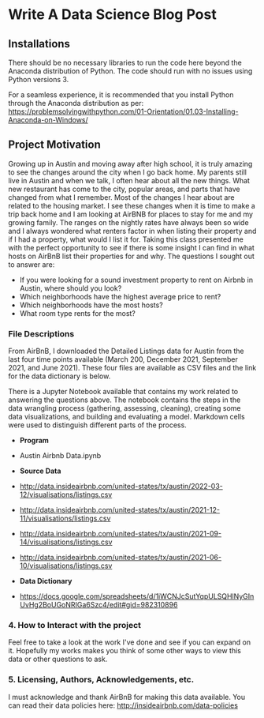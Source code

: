 # Write A Data Science Blog Post

## Installations
There should be no necessary libraries to run the code here beyond the Anaconda distribution of Python. The code should run with no issues using Python versions 3.

For a seamless experience, it is recommended that you install Python through the Anaconda distribution as per: 
https://problemsolvingwithpython.com/01-Orientation/01.03-Installing-Anaconda-on-Windows/

## Project Motivation
Growing up in Austin and moving away after high school, it is truly amazing to see the changes around the city when I go back home. 
My parents still live in Austin and when we talk, I often hear about all the  new things. What new restaurant has come to the city, 
popular areas, and parts that have changed from what I remember. Most of the changes I hear about are related to the housing market.
I see these changes when it is time to make a trip back home and I am looking at AirBNB for places to stay for me and my growing family. 
The ranges on the nightly rates have always been so wide and I always wondered what renters factor in when listing their property and 
if I had a property, what would I list it for. Taking this class presented me with the perfect opportunity to see if there is some 
insight I can find in what hosts on AirBnB list their properties for and why. The questions I sought out to answer are:


- If you were looking for a sound investment property to rent on Airbnb in Austin, where should you look?
- Which neighborhoods have the highest average price to rent?
- Which neighborhoods have the most hosts?
- What room type rents for the most?

### File Descriptions
From  AirBnB, I downloaded the Detailed Listings data for Austin from the last four time points available (March 200, December 2021, September 2021, and June 2021). 
These four files are available as CSV files and the link for the data dictionary is below. 

There is a Jupyter Notebook available that contains my work related to answering the questions above. The notebook contains the steps in the data wrangling process
(gathering, assessing, cleaning), creating some data visualizations, and building and evaluating a model. Markdown cells were used to distinguish different parts of
the process.

- **Program**
 - Austin Airbnb Data.ipynb
 

- **Source Data**
 - http://data.insideairbnb.com/united-states/tx/austin/2022-03-12/visualisations/listings.csv
 - http://data.insideairbnb.com/united-states/tx/austin/2021-12-11/visualisations/listings.csv
 - http://data.insideairbnb.com/united-states/tx/austin/2021-09-14/visualisations/listings.csv
 - http://data.insideairbnb.com/united-states/tx/austin/2021-06-10/visualisations/listings.csv


- **Data Dictionary**
 - https://docs.google.com/spreadsheets/d/1iWCNJcSutYqpULSQHlNyGInUvHg2BoUGoNRIGa6Szc4/edit#gid=982310896

### 4. How to Interact with the project
Feel free to take a look at the work I've done and see if you can expand on it. Hopefully my works makes you think of some other ways to view this data
or other questions to ask.

### 5. Licensing, Authors, Acknowledgements, etc.
I must acknowledge and thank AirBnB for making this data available. You can read their data policies here: http://insideairbnb.com/data-policies
